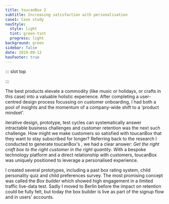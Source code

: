 ```yaml
---
title: toucanBox 2
subtitle: Increasing satisfaction with personalisation
case1: Case study
navStyle:
  style: light
  tint: green-tint
  progress: light
background: green
sidebar: false
date: 2019-09-12
hasFooter: true
---
```


::: slot top

<Stage-ProjectStage rag="rag-6" ragTitle="rag-1" ctaLabel="Prototype" ctaUrl="http://personalisation.herokuapp.com/" description="I spearheaded a strategic design project to identify new ways of improving customer retention.">

<template v-slot:visual-column>
  <figure class="combined-image">
    <Heros-ImageHero src="/images/toucanbox/personalisation/combined_personalisation.png" alt="Ecosia mobile devices"/>
  </figure>
</template>

<template v-slot:platform>

Web application (accounts)

</template>

<template v-slot:timeframe>

2017-2018

</template>

<template v-slot:my-role>

UX/UI Designer
~ Project Manager

</template>

<template v-slot:team>

Front-end developer
~ Marketing manager

</template>

</Stage-ProjectStage>

:::


<Content-TextSection padding="is-initial" rag="rag-6">

The best products elevate a commodity (like music or holidays, or crafts in this case) into a valuable holistic experience. After completing a user-centred design process focussing on customer onboarding, I had both a pool of insights and the momentum of a company-wide shift to a 'product mindset'.

<p>
iterative design, prototype, test cycles can systematically answer intractable business challenges and customer retention was the next such challenge. How might we make customers so satisfied with toucanBox that they want to stay subscribed for longer? Referring back to the research I conducted to generate toucanBox's 
<Content-ModalLink label="Product Principles">
<template v-slot:modal>
<Content :page-key="$site.pages.find(p => p.path === '/extra/toucanbox-principles/').key"/>
</template>
</Content-ModalLink>, we had a clear answer: <em>Get the right craft box to the right customer in the right quantity</em>. With a bespoke technology platform and a direct relationship with customers, toucanBox was uniquely positioned to leverage a personalised experience.
</p>

I created several prototypes, including a past box rating system, child personality quiz and child preferences survey. The most promising concept was called the _Box builder_ which showed high engagement in a limited traffic live-data test. Sadly I moved to Berlin before the impact on retention could be fully felt, but today the box builder is live as part of the signup flow and in users' accounts.

<template v-slot:aside>

<figure class="image parent-loading image image is-4by5">
  <img class="lazyload" data-src="/images/toucanbox/personalisation/personalised-experience.jpg" alt="Cartoon of a personalised experience">
</figure>

</template>

</Content-TextSection>





<Content-ImageFrames-FullImageSection url="/images/toucanbox/personalisation/personalisation-montage.jpg" alt="Personalisation discovery montage"/>





<Content-ImageFrames-MainImageSection url="/images/toucanbox/personalisation/high-fidelity-sketching.png" alt="Flowchart of personalisation interface in the account section" imageClass="is-2by1 transparent-image" padding="is-large" :aside="true" >

<template v-slot:content>

## Reflections

Finding the right personalised experience for toucanBox users proved to be the core challenge. By gathering qualitative data from user testing and quantitative data from live-data prototypes (released to a small segment of traffic), two strong themes emerged. Customers either wanted to directly choose their next box(es) or they hardly wanted to be involved in personalising their experience at all. 

<p class="subtitle">
  "I wouldn't add my preferences if I can choose my box. It's basically the same thing, except choosing is better."
</p>

<p class="subtitle">
  "I simply don't have time for that [level of engagement]. I like toucanBox because I trust what you send is good for my kids."
</p>

I believe this dichotomy reflects people's broader expectations of digital technology _"Either I'm in total control, or I expect the algorithm to anticipate my needs"._ We knew we needed to tackle both these opportunities, for both types of user. Ultimately toucanBox customers should be able to choose their boxes months ahead (adding additional materials, books and other add-ons if desired) and provide as much or as little information about their child as they want, always getting the best possible box. The Box Builder focusses on choice but I imagined it as part of a broader interface that also includes preferences and settings.



</template>


<template slot="aside">

<Content-InfoBox :hasIcon="true" :hasAction="true" type="link" label="Prototype" url="http://personalisation.herokuapp.com/">

I created a realistic prototype of the Box Builder interface for in-house value and usability testing.
{ .rag-1 }

</Content-InfoBox>

</template>

</Content-ImageFrames-MainImageSection>


<!-- Best products (Airbnb and Spotify) blend the boundary between the digital product and the commodity. In toucanbox too.  toucanbox - small team, involved in the core product but - central question for me: how can the online product enhance the overall experience for parents, and also children. The leadership at toucanBox didn’t think of themselves as a tech company, even though by this point the desire for flexibility, customisation, by a series of incremental steps, we had replaced almost all the off-the-shelf tools for subscription businesses with our own systems.

The leadership at toucanBox didn’t think of themselves as a tech company, even though by this point the desire for flexibility, customisation, by a series of incremental steps, we had replaced almost all the off-the-shelf tools for subscription businesses with our own systems. 

The two main challenges - Defining personalisation and handling complexity The leadership at toucanBox didn’t think of themselves as a tech company, even though by this point the desire for flexibility, customisation, by a series of incremental steps, we had replaced almost all the off-the-shelf tools for subscription businesses with our own systems.

Best products (Airbnb and Spotify) blend the boundary between the digital product and the commodity. In toucanbox too.  toucanbox - small team, involved in the core product but - central question for me: how can the online product enhance the overall experience for parents, and also children.  


<Content-QuoteSection quote="I wouldn't want to add my preferences if I can choose my box. It's basically the same thing, except choosing is better." attribute="Sandra Whitehouse, Mum to Harry and Scarlet"/> -->
